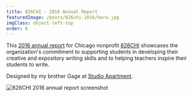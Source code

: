 ```yaml
---
title: 826CHI - 2016 Annual Report
featuredImage: /posts/826chi-2016/hero.jpg
imgClass: object-left-top
order: 6
---
```


This [2016 annual report](https://826chi-2016.jaredsalzano.com/) for Chicago nonprofit [826CHI](https://www.826chi.org/) showcases the organization's commitment to supporting students in developing their creative and expository writing skills and to helping teachers inspire their students to write.

Designed by my brother Gage at [Studio Apartment](https://studioapt.co/).

<img alt="826CHI 2016 annual report screenshot" src="/posts/826chi-2016/hero.jpg" />